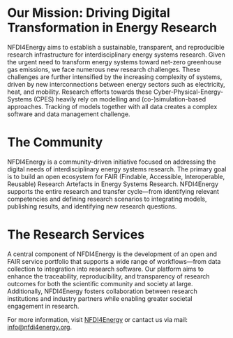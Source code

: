
# Our Mission: Driving Digital Transformation in Energy Research
NFDI4Energy aims to establish a sustainable, transparent, and reproducible research infrastructure for interdisciplinary energy systems research. Given the urgent need to transform energy systems toward net-zero greenhouse gas emissions, we face numerous new research challenges. These challenges are further intensified by the increasing complexity of systems, driven by new interconnections between energy sectors such as electricity, heat, and mobility. Research efforts towards these Cyber-Physical-Energy-Systems (CPES) heavily rely on modelling and (co-)simulation-based approaches. Tracking of models together with all data creates a complex software and data management challenge.

# The Community
NFDI4Energy is a community-driven initiative focused on addressing the digital needs of interdisciplinary energy systems research. The primary goal is to build an open ecosystem for FAIR (Findable, Accessible, Interoperable, Reusable) Research Artefacts in Energy Systems Research. NFDI4Energy supports the entire research and transfer cycle—from identifying relevant competencies and defining research scenarios to integrating models, publishing results, and identifying new research questions.

# The Research Services
A central component of NFDI4Energy is the development of an open and FAIR service portfolio that supports a wide range of workflows—from data collection to integration into research software. Our platform aims to enhance the traceability, reproducibility, and transparency of research outcomes for both the scientific community and society at large. Additionally, NFDI4Energy fosters collaboration between research institutions and industry partners while enabling greater societal engagement in research.

For more information, visit [NFDI4Energy](NFDI4Energy) or cantact us via mail: info@nfdi4energy.org.
